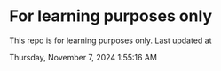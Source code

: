 # For learning purposes only
This repo is for learning purposes only.
Last updated at

Thursday, November 7, 2024 1:55:16 AM


